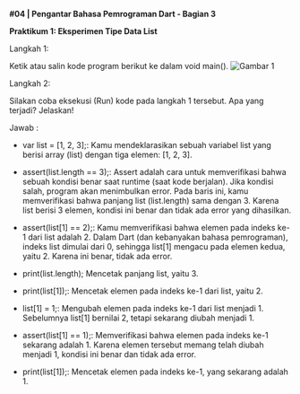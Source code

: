 
**#04 | Pengantar Bahasa Pemrograman Dart - Bagian 3**

**Praktikum 1: Eksperimen Tipe Data List**

Langkah 1:

Ketik atau salin kode program berikut ke dalam void main().
![Gambar 1](img/Picture1.jpg)

Langkah 2:

Silakan coba eksekusi (Run) kode pada langkah 1 tersebut. Apa yang terjadi? Jelaskan!

Jawab :
- var list = [1, 2, 3];:
Kamu mendeklarasikan sebuah variabel list yang berisi array (list) dengan tiga elemen: [1, 2, 3].

- assert(list.length == 3);:
Assert adalah cara untuk memverifikasi bahwa sebuah kondisi benar saat runtime (saat kode berjalan). Jika kondisi salah, program akan menimbulkan error.
Pada baris ini, kamu memverifikasi bahwa panjang list (list.length) sama dengan 3. Karena list berisi 3 elemen, kondisi ini benar dan tidak ada error yang dihasilkan.

- assert(list[1] == 2);:
Kamu memverifikasi bahwa elemen pada indeks ke-1 dari list adalah 2. Dalam Dart (dan kebanyakan bahasa pemrograman), indeks list dimulai dari 0, sehingga list[1] mengacu pada elemen kedua, yaitu 2. Karena ini benar, tidak ada error.

- print(list.length);
Mencetak panjang list, yaitu 3.

- print(list[1]);:
Mencetak elemen pada indeks ke-1 dari list, yaitu 2.

- list[1] = 1;:
Mengubah elemen pada indeks ke-1 dari list menjadi 1. Sebelumnya list[1] bernilai 2, tetapi sekarang diubah menjadi 1.

- assert(list[1] == 1);:
Memverifikasi bahwa elemen pada indeks ke-1 sekarang adalah 1. Karena elemen tersebut memang telah diubah menjadi 1, kondisi ini benar dan tidak ada error.

- print(list[1]);:
Mencetak elemen pada indeks ke-1, yang sekarang adalah 1.

